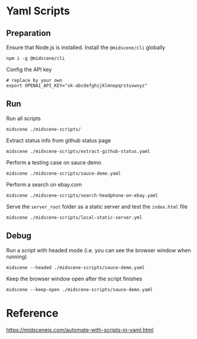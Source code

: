 # Yaml Scripts

## Preparation

Ensure that Node.js is installed. Install the `@midscene/cli` globally

```shell
npm i -g @midscene/cli
```

Config the API key

```shell
# replace by your own
export OPENAI_API_KEY="sk-abcdefghijklmnopqrstuvwxyz"
```

## Run

Run all scripts

```shell
midscene ./midscene-scripts/
```

Extract status info from github status page

```shell
midscene ./midscene-scripts/extract-github-status.yaml
```

Perform a testing case on sauce demo

```shell
midscene ./midscene-scripts/sauce-demo.yaml
```

Perform a search on ebay.com

```shell
midscene ./midscene-scripts/search-headphone-on-ebay.yaml
```

Serve the `server_root` folder as a static server and test the `index.html` file

```shell
midscene ./midscene-scripts/local-static-server.yml
```

## Debug

Run a script with headed mode (i.e. you can see the browser window when running)

```shell
midscene --headed ./midscene-scripts/sauce-demo.yaml
```

Keep the browser window open after the script finishes

```shell
midscene --keep-open ./midscene-scripts/sauce-demo.yaml
```

# Reference

https://midscenejs.com/automate-with-scripts-in-yaml.html